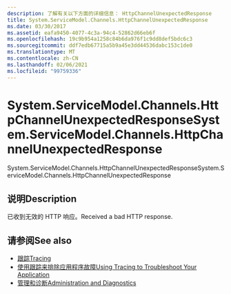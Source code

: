 ```yaml
---
description: 了解有关以下方面的详细信息： HttpChannelUnexpectedResponse
title: System.ServiceModel.Channels.HttpChannelUnexpectedResponse
ms.date: 03/30/2017
ms.assetid: eafa9450-4077-4c3a-94c4-52862d66eb6f
ms.openlocfilehash: 19c9b954a1258c84b6da976f1c9dd8def5bdc6c3
ms.sourcegitcommit: ddf7edb67715a5b9a45e3dd44536dabc153c1de0
ms.translationtype: MT
ms.contentlocale: zh-CN
ms.lasthandoff: 02/06/2021
ms.locfileid: "99759336"
---
```

# <a name="systemservicemodelchannelshttpchannelunexpectedresponse"></a><span data-ttu-id="76c16-103">System.ServiceModel.Channels.HttpChannelUnexpectedResponse</span><span class="sxs-lookup"><span data-stu-id="76c16-103">System.ServiceModel.Channels.HttpChannelUnexpectedResponse</span></span>

<span data-ttu-id="76c16-104">System.ServiceModel.Channels.HttpChannelUnexpectedResponse</span><span class="sxs-lookup"><span data-stu-id="76c16-104">System.ServiceModel.Channels.HttpChannelUnexpectedResponse</span></span>  
  
## <a name="description"></a><span data-ttu-id="76c16-105">说明</span><span class="sxs-lookup"><span data-stu-id="76c16-105">Description</span></span>  

 <span data-ttu-id="76c16-106">已收到无效的 HTTP 响应。</span><span class="sxs-lookup"><span data-stu-id="76c16-106">Received a bad HTTP response.</span></span>  
  
## <a name="see-also"></a><span data-ttu-id="76c16-107">请参阅</span><span class="sxs-lookup"><span data-stu-id="76c16-107">See also</span></span>

- [<span data-ttu-id="76c16-108">跟踪</span><span class="sxs-lookup"><span data-stu-id="76c16-108">Tracing</span></span>](index.md)
- [<span data-ttu-id="76c16-109">使用跟踪来排除应用程序故障</span><span class="sxs-lookup"><span data-stu-id="76c16-109">Using Tracing to Troubleshoot Your Application</span></span>](using-tracing-to-troubleshoot-your-application.md)
- [<span data-ttu-id="76c16-110">管理和诊断</span><span class="sxs-lookup"><span data-stu-id="76c16-110">Administration and Diagnostics</span></span>](../index.md)
